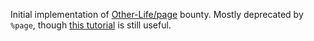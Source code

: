 Initial implementation of [Other-Life/page](https://github.com/hanfel-dovned/page) bounty. Mostly deprecated by `%page`, though [this tutorial](https://web.archive.org/web/20240722171052/https://developers.urbit.org/guides/additional/app-workbook/feature) is still useful.
